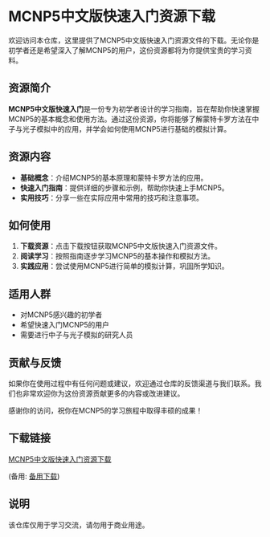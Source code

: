 # MCNP5中文版快速入门资源下载

欢迎访问本仓库，这里提供了MCNP5中文版快速入门资源文件的下载。无论你是初学者还是希望深入了解MCNP5的用户，这份资源都将为你提供宝贵的学习资料。

## 资源简介

**MCNP5中文版快速入门**是一份专为初学者设计的学习指南，旨在帮助你快速掌握MCNP5的基本概念和使用方法。通过这份资源，你将能够了解蒙特卡罗方法在中子与光子模拟中的应用，并学会如何使用MCNP5进行基础的模拟计算。

## 资源内容

- **基础概念**：介绍MCNP5的基本原理和蒙特卡罗方法的应用。
- **快速入门指南**：提供详细的步骤和示例，帮助你快速上手MCNP5。
- **实用技巧**：分享一些在实际应用中常用的技巧和注意事项。

## 如何使用

1. **下载资源**：点击下载按钮获取MCNP5中文版快速入门资源文件。
2. **阅读学习**：按照指南逐步学习MCNP5的基本操作和模拟方法。
3. **实践应用**：尝试使用MCNP5进行简单的模拟计算，巩固所学知识。

## 适用人群

- 对MCNP5感兴趣的初学者
- 希望快速入门MCNP5的用户
- 需要进行中子与光子模拟的研究人员

## 贡献与反馈

如果你在使用过程中有任何问题或建议，欢迎通过仓库的反馈渠道与我们联系。我们也非常欢迎你为这份资源贡献更多的内容或改进建议。

感谢你的访问，祝你在MCNP5的学习旅程中取得丰硕的成果！

## 下载链接
[MCNP5中文版快速入门资源下载](https://pan.quark.cn/s/022ee9660a8a) 

(备用: [备用下载](https://pan.baidu.com/s/1uIl3DuhMQ2R0_fEmNYPgAA?pwd=od65))

## 说明

该仓库仅用于学习交流，请勿用于商业用途。
